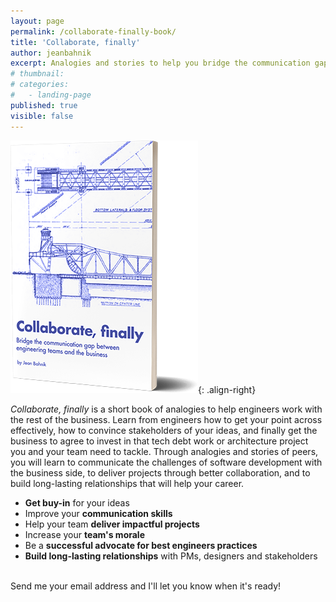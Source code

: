 ```yaml
---
layout: page
permalink: /collaborate-finally-book/
title: 'Collaborate, finally'
author: jeanbahnik
excerpt: Analogies and stories to help you bridge the communication gap between engineering teams and the business.
# thumbnail:
# categories:
#   - landing-page
published: true
visible: false
---
```

![cover](/assets/images/collaborate-finally-book-cover.png){: .align-right}

*Collaborate, finally* is a short book of analogies to help engineers work with the rest of the business. Learn from engineers how to get your point across effectively, how to convince stakeholders of your ideas, and finally get the business to agree to invest in that tech debt work or architecture project you and your team need to tackle. Through analogies and stories of peers, you will learn to communicate the challenges of software development with the business side, to deliver projects through better collaboration, and to build long-lasting relationships that will help your career.

* **Get buy-in** for your ideas
* Improve your **communication skills**
* Help your team **deliver impactful projects**
* Increase your **team's morale**
* Be a **successful advocate for best engineers practices**
* **Build long-lasting relationships** with PMs, designers and stakeholders

<br/>
Send me your email address and I'll let you know when it's ready!
<script async data-uid="12d0f3fe0e" src="https://dedicated-painter-8354.ck.page/12d0f3fe0e/index.js"></script>